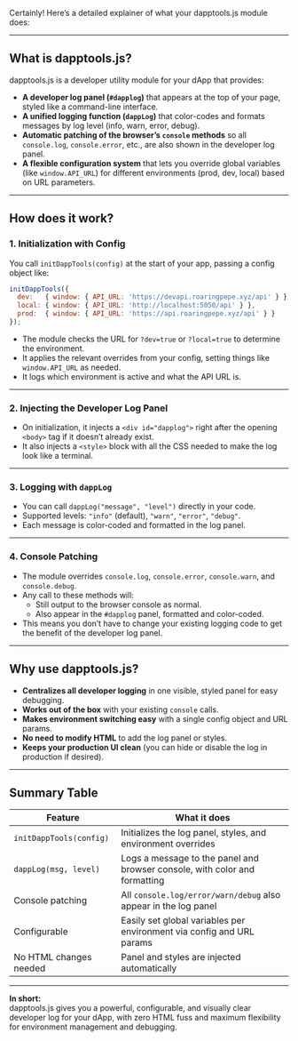Certainly! Here’s a detailed explainer of what your dapptools.js module does:

---

## **What is dapptools.js?**

dapptools.js is a developer utility module for your dApp that provides:

- **A developer log panel (`#dapplog`)** that appears at the top of your page, styled like a command-line interface.
- **A unified logging function (`dappLog`)** that color-codes and formats messages by log level (info, warn, error, debug).
- **Automatic patching of the browser’s `console` methods** so all `console.log`, `console.error`, etc., are also shown in the developer log panel.
- **A flexible configuration system** that lets you override global variables (like `window.API_URL`) for different environments (prod, dev, local) based on URL parameters.

---

## **How does it work?**

### 1. **Initialization with Config**

You call `initDappTools(config)` at the start of your app, passing a config object like:

```javascript
initDappTools({
  dev:   { window: { API_URL: 'https://devapi.roaringpepe.xyz/api' } },
  local: { window: { API_URL: 'http://localhost:5050/api' } },
  prod:  { window: { API_URL: 'https://api.roaringpepe.xyz/api' } }
});
```

- The module checks the URL for `?dev=true` or `?local=true` to determine the environment.
- It applies the relevant overrides from your config, setting things like `window.API_URL` as needed.
- It logs which environment is active and what the API URL is.

---

### 2. **Injecting the Developer Log Panel**

- On initialization, it injects a `<div id="dapplog">` right after the opening `<body>` tag if it doesn’t already exist.
- It also injects a `<style>` block with all the CSS needed to make the log look like a terminal.

---

### 3. **Logging with `dappLog`**

- You can call `dappLog("message", "level")` directly in your code.
- Supported levels: `"info"` (default), `"warn"`, `"error"`, `"debug"`.
- Each message is color-coded and formatted in the log panel.

---

### 4. **Console Patching**

- The module overrides `console.log`, `console.error`, `console.warn`, and `console.debug`.
- Any call to these methods will:
  - Still output to the browser console as normal.
  - Also appear in the `#dapplog` panel, formatted and color-coded.
- This means you don’t have to change your existing logging code to get the benefit of the developer log panel.

---

## **Why use dapptools.js?**

- **Centralizes all developer logging** in one visible, styled panel for easy debugging.
- **Works out of the box** with your existing `console` calls.
- **Makes environment switching easy** with a single config object and URL params.
- **No need to modify HTML** to add the log panel or styles.
- **Keeps your production UI clean** (you can hide or disable the log in production if desired).

---

## **Summary Table**

| Feature                | What it does                                                                 |
|------------------------|------------------------------------------------------------------------------|
| `initDappTools(config)`| Initializes the log panel, styles, and environment overrides                 |
| `dappLog(msg, level)`  | Logs a message to the panel and browser console, with color and formatting   |
| Console patching       | All `console.log/error/warn/debug` also appear in the log panel              |
| Configurable           | Easily set global variables per environment via config and URL params         |
| No HTML changes needed | Panel and styles are injected automatically                                  |

---

**In short:**  
dapptools.js gives you a powerful, configurable, and visually clear developer log for your dApp, with zero HTML fuss and maximum flexibility for environment management and debugging.